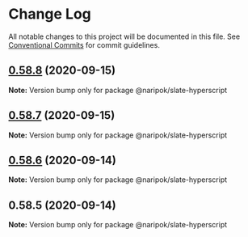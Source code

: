 # Change Log

All notable changes to this project will be documented in this file.
See [Conventional Commits](https://conventionalcommits.org) for commit guidelines.

## [0.58.8](https://github.com/naripok/slate/compare/@naripok/slate-hyperscript@0.58.7...@naripok/slate-hyperscript@0.58.8) (2020-09-15)

**Note:** Version bump only for package @naripok/slate-hyperscript





## [0.58.7](https://github.com/naripok/slate/compare/@naripok/slate-hyperscript@0.58.6...@naripok/slate-hyperscript@0.58.7) (2020-09-15)

**Note:** Version bump only for package @naripok/slate-hyperscript

## [0.58.6](https://github.com/naripok/slate/compare/@naripok/slate-hyperscript@0.58.5...@naripok/slate-hyperscript@0.58.6) (2020-09-14)

**Note:** Version bump only for package @naripok/slate-hyperscript

## 0.58.5 (2020-09-14)

**Note:** Version bump only for package @naripok/slate-hyperscript
